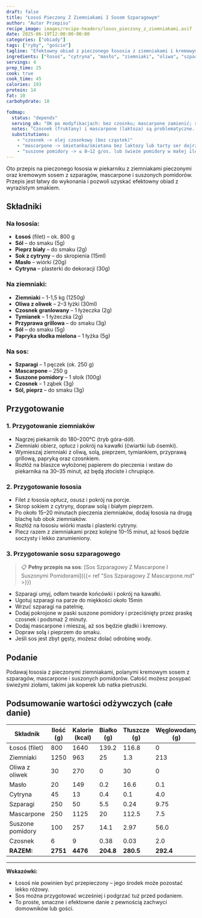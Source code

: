 ```yaml
---
draft: false
title: "Łosoś Pieczony Z Ziemniakami I Sosem Szparagowym"
author: "Autor Przepisu"
recipe_image: images/recipe-headers/losos_pieczony_z_ziemniakami.avif
date: 2025-06-19T12:00:00-00:00
categories: ["obiady"]
tags: ["ryby", "goście"]
tagline: "Efektowny obiad z pieczonego łososia z ziemniakami i kremowym sosem szparagowym!"
ingredients: ["łosoś", "cytryna", "masło", "ziemniaki", "oliwa", "szparagi", "mascarpone", "suszone pomidory", "czosnek"]
servings: 4
prep_time: 25
cook: true
cook_time: 45
calories: 193
protein: 14
fat: 10
carbohydrate: 10

fodmap:
  status: "depends"
  serving_ok: "OK po modyfikacjach: bez czosnku; mascarpone zamienić; suszone pomidory ≤ 8–12 g/os.; szparagi 4–5 łodyg"
  notes: "Czosnek (fruktany) i mascarpone (laktoza) są problematyczne. Suszone pomidory podnoszą FODMAP powyżej małej porcji – ogranicz. Ziemniaki i łosoś są bezpieczne."
  substitutions:
    - "czosnek -> olej czosnkowy (bez cząstek)"
    - "mascarpone -> śmietanka/śmietana bez laktozy lub tarty ser dojrzewający (mała porcja)"
    - "suszone pomidory -> ≤ 8–12 g/os. lub świeże pomidory w małej ilości"
---
```


Oto przepis na pieczonego łososia w piekarniku z ziemniakami pieczonymi oraz kremowym sosem z szparagów, mascarpone i suszonych pomidorów. Przepis jest łatwy do wykonania i pozwoli uzyskać efektowny obiad z wyrazistym smakiem.

## Składniki

### Na łososia:
- **Łosoś** (filet) – ok. 800 g
- **Sól** – do smaku (5g)
- **Pieprz biały** – do smaku (2g)
- **Sok z cytryny** – do skropienia (15ml)
- **Masło** – wiórki (20g)
- **Cytryna** – plasterki do dekoracji (30g)

### Na ziemniaki:
- **Ziemniaki** – 1-1,5 kg (1250g)
- **Oliwa z oliwek** – 2–3 łyżki (30ml)
- **Czosnek granlowany** – 1 łyżeczka (2g)
- **Tymianek** – 1 łyżeczka (2g)
- **Przyprawa grillowa** – do smaku (3g)
- **Sól** – do smaku (5g)
- **Papryka słodka mielona** – 1 łyżka (5g)

### Na sos:
- **Szparagi** – 1 pęczek (ok. 250 g)
- **Mascarpone** – 250 g
- **Suszone pomidory** – 1 słoik (100g)
- **Czosnek** – 1 ząbek (3g)
- **Sól, pieprz** – do smaku (3g)

## Przygotowanie

### 1. Przygotowanie ziemniaków
- Nagrzej piekarnik do 180–200°C (tryb góra-dół).
- Ziemniaki obierz, opłucz i pokrój na kawałki (ćwiartki lub ósemki).
- Wymieszaj ziemniaki z oliwą, solą, pieprzem, tymiankiem, przyprawą grillową, papryką oraz czosnkiem.
- Rozłóż na blaszce wyłożonej papierem do pieczenia i wstaw do piekarnika na 30–35 minut, aż będą złociste i chrupiące.

### 2. Przygotowanie łososia
- Filet z łososia opłucz, osusz i pokrój na porcje.
- Skrop sokiem z cytryny, dopraw solą i białym pieprzem.
- Po około 15–20 minutach pieczenia ziemniaków, dodaj łososia na drugą blachę lub obok ziemniaków.
- Rozłóż na łososiu wiórki masła i plasterki cytryny.
- Piecz razem z ziemniakami przez kolejne 10–15 minut, aż łosoś będzie soczysty i lekko zarumieniony.

### 3. Przygotowanie sosu szparagowego

> 📋 **Pełny przepis na sos**: [Sos Szparagowy Z Mascarpone I Suszonymi Pomidorami]({{< ref "Sos Szparagowy Z Mascarpone.md" >}})

- Szparagi umyj, odłam twarde końcówki i pokrój na kawałki.
- Ugotuj szparagi na parze do miękkości około 15min
- Wrzuć szparagi na patelnię.
- Dodaj pokrojone w paski suszone pomidory i przeciśnięty przez praskę czosnek i podsmaż 2 minuty.
- Dodaj mascarpone i mieszaj, aż sos będzie gładki i kremowy.
- Dopraw solą i pieprzem do smaku.
- Jeśli sos jest zbyt gęsty, możesz dolać odrobinę wody.

## Podanie

Podawaj łososia z pieczonymi ziemniakami, polanymi kremowym sosem z szparagów, mascarpone i suszonych pomidorów. Całość możesz posypać świeżymi ziołami, takimi jak koperek lub natka pietruszki.

## Podsumowanie wartości odżywczych (całe danie)

| Składnik            | Ilość (g) | Kalorie (kcal) | Białko (g) | Tłuszcze (g) | Węglowodany (g) |
|---------------------|-----------|----------------|------------|--------------|-----------------|
| Łosoś (filet)       | 800       | 1640           | 139.2      | 116.8        | 0               |
| Ziemniaki           | 1250      | 963            | 25         | 1.3          | 213             |
| Oliwa z oliwek      | 30        | 270            | 0          | 30           | 0               |
| Masło               | 20        | 149            | 0.2        | 16.6         | 0.1             |
| Cytryna             | 45        | 13             | 0.4        | 0.1          | 4.0             |
| Szparagi            | 250       | 50             | 5.5        | 0.24         | 9.75            |
| Mascarpone          | 250       | 1125           | 20         | 112.5        | 7.5             |
| Suszone pomidory    | 100       | 257            | 14.1       | 2.97         | 56.0            |
| Czosnek             | 6         | 9              | 0.38       | 0.03         | 2.0             |
| **RAZEM:**          | **2751**  | **4476**       | **204.8**  | **280.5**    | **292.4**       |

---

**Wskazówki:**
- Łosoś nie powinien być przepieczony – jego środek może pozostać lekko różowy.
- Sos można przygotować wcześniej i podgrzać tuż przed podaniem.
- To proste, smaczne i efektowne danie z pewnością zachwyci domowników lub gości.

